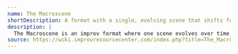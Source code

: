 ```yaml
---
name: The Macroscene
shortDescription: A format with a single, evolving scene that shifts focus and time.
description: |
  The Macroscene is an improv format where one scene evolves over time, shifting focus between characters, relationships, and moments. The format allows for time jumps and perspective changes within a continuous narrative.
source: https://wiki.improvresourcecenter.com/index.php?title=The_Macroscene
---
```

